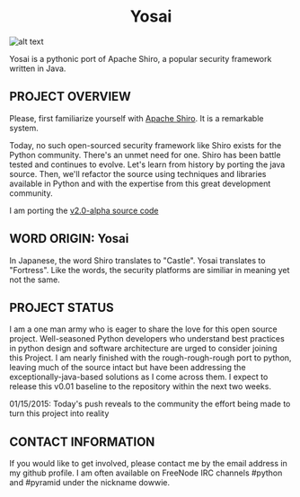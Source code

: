 <h1 align=center>Yosai</h1>

![alt text](http://i.imgur.com/QDhDfKN.jpg "Yosai")

Yosai is a pythonic port of Apache Shiro, a popular security framework written in Java.


PROJECT OVERVIEW
-----------------------------------------------------------------------
Please, first familiarize yourself with [Apache Shiro](http://shiro.apache.org/).  It is a remarkable system.

Today, no such open-sourced security framework like Shiro exists for the Python community.  There's an unmet need for one.  Shiro has been battle tested and continues to evolve.  Let's learn from history by porting the java source.  Then, we'll refactor the source using techniques and libraries available in Python and with the expertise from this great development community.

I am porting the [v2.0-alpha source code](http://svn.apache.org/repos/asf/shiro/branches/2.0-api-design-changes/)


WORD ORIGIN:  Yosai
-----------------------------------------------------------------------
In Japanese, the word Shiro translates to "Castle".  Yosai translates to "Fortress".  Like the words, the security platforms are similiar in meaning yet not the same.



PROJECT STATUS
-----------------------------------------------------------------------
I am a one man army who is eager to share the love for this open source project.   Well-seasoned 
Python developers who understand best practices in python design and software architecture are urged to consider joining this Project.  I am nearly finished with the rough-rough-rough port to python, leaving much of the source 
intact but have been addressing the exceptionally-java-based solutions as I come across them.  I expect to release this v0.01 baseline to the repository within the next two weeks.

01/15/2015:
Today's push reveals to the community the effort being made to turn this project into reality

            
CONTACT INFORMATION
-----------------------------------------------------------------------
If you would like to get involved, please contact me by the email address in my github profile.  I am often
available on FreeNode IRC channels #python and #pyramid under the nickname dowwie.

             
      
